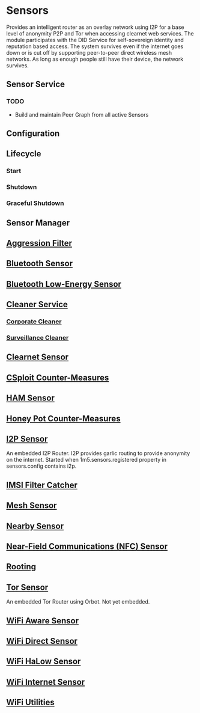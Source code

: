 # Sensors
Provides an intelligent router as an overlay network using I2P for a base level of anonymity P2P and Tor when accessing clearnet web services. 
The module participates with the DID Service for self-sovereign identity and reputation based access. 
The system survives even if the internet goes down or is cut off by supporting peer-to-peer direct wireless mesh networks. 
As long as enough people still have their device, the network survives.

## Sensor Service

### TODO
* Build and maintain Peer Graph from all active Sensors

## Configuration

## Lifecycle

### Start

### Shutdown

### Graceful Shutdown

## Sensor Manager

## [Aggression Filter](https://github.com/1m5/core/tree/master/src/main/java/io/onemfive/core/sensors/aggression/README.md)

## [Bluetooth Sensor](https://github.com/1m5/core/tree/master/src/main/java/io/onemfive/core/sensors/bluetooth/README.md)

## [Bluetooth Low-Energy Sensor](https://github.com/1m5/core/tree/master/src/main/java/io/onemfive/core/sensors/bluetoothle/README.md)

## [Cleaner Service](https://github.com/1m5/core/tree/master/src/main/java/io/onemfive/core/sensors/cleaner/README.md)

### [Corporate Cleaner](https://github.com/1m5/core/tree/master/src/main/java/io/onemfive/core/sensors/cleaner/corporate/README.md)

### [Surveillance Cleaner](https://github.com/1m5/core/tree/master/src/main/java/io/onemfive/core/sensors/cleaner/surveillance/README.md)

## [Clearnet Sensor](https://github.com/1m5/core/tree/master/src/main/java/io/onemfive/core/sensors/clearnet/README.md)

## [CSploit Counter-Measures](https://github.com/1m5/core/tree/master/src/main/java/io/onemfive/core/sensors/csploit/README.md)

## [HAM Sensor](https://github.com/1m5/core/tree/master/src/main/java/io/onemfive/core/sensors/ham/README.md)

## [Honey Pot Counter-Measures](https://github.com/1m5/core/tree/master/src/main/java/io/onemfive/core/sensors/honeypot/README.md)

## [I2P Sensor](https://github.com/1m5/core/tree/master/src/main/java/io/onemfive/core/sensors/i2p/README.md)
An embedded I2P Router. 
I2P provides garlic routing to provide anonymity on the internet.
Started when 1m5.sensors.registered property in sensors.config contains i2p.

## [IMSI Filter Catcher](https://github.com/1m5/core/tree/master/src/main/java/io/onemfive/core/sensors/imsi/README.md)

## [Mesh Sensor](https://github.com/1m5/core/tree/master/src/main/java/io/onemfive/core/sensors/imsi/README.md)

## [Nearby Sensor](https://github.com/1m5/core/tree/master/src/main/java/io/onemfive/core/sensors/nearby/README.md)

## [Near-Field Communications (NFC) Sensor](https://github.com/1m5/core/tree/master/src/main/java/io/onemfive/core/sensors/nfc/README.md)

## [Rooting](https://github.com/1m5/core/tree/master/src/main/java/io/onemfive/core/sensors/rooting/README.md)

## [Tor Sensor](https://github.com/1m5/core/tree/master/src/main/java/io/onemfive/core/sensors/tor/README.md)
An embedded Tor Router using Orbot.
Not yet embedded.

## [WiFi Aware Sensor](https://github.com/1m5/core/tree/master/src/main/java/io/onemfive/core/sensors/wifi/aware/README.md)

## [WiFi Direct Sensor](https://github.com/1m5/core/tree/master/src/main/java/io/onemfive/core/sensors/wifi/direct/README.md)

## [WiFi HaLow Sensor](https://github.com/1m5/core/tree/master/src/main/java/io/onemfive/core/sensors/wifi/halow/README.md)

## [WiFi Internet Sensor](https://github.com/1m5/core/tree/master/src/main/java/io/onemfive/core/sensors/wifi/internet/README.md)

## [WiFi Utilities](https://github.com/1m5/core/tree/master/src/main/java/io/onemfive/core/sensors/wifi/util/README.md)